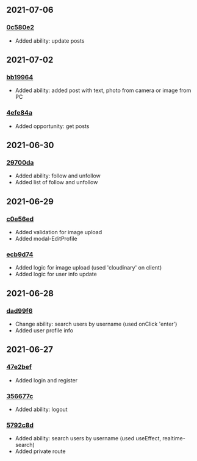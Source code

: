 ## 2021-07-06

### [0c580e2](https://github.com/nikitababko/social-network-x-network/commit/0c580e233f10dbb2635cfc3fd6b64205c81faf59)

- Added ability: update posts

## 2021-07-02

### [bb19964](https://github.com/nikitababko/social-network-x-network/commit/bb19964ac26fb568bbb9668bd3ed78c65d1b0dcb)

- Added ability: added post with text, photo from camera or image from PC

### [4efe84a](https://github.com/nikitababko/social-network-x-network/commit/4efe84a9c84480f9554c4ef7ee57544779675a84)

- Added opportunity: get posts

## 2021-06-30

### [29700da](https://github.com/nikitababko/social-network-x-network/commit/63f071b30e7f7b0c115922ceb46628213e3a4a4b)

- Added ability: follow and unfollow
- Added list of follow and unfollow

## 2021-06-29

### [c0e56ed](https://github.com/nikitababko/social-network-x-network/commit/596763f5d029ebda6b1bccf6c8c5a5febb1bd729)

- Added validation for image upload
- Added modal-EditProfile

### [ecb9d74](https://github.com/nikitababko/social-network-x-network/commit/ac87c3eb7869dcaba73353bce6b48a82ca789614)

- Added logic for image upload (used 'cloudinary' on client)
- Added logic for user info update

## 2021-06-28

### [dad99f6](https://github.com/nikitababko/social-network-x-network/commit/77e998335195097ad5f9e03ffc326c5bd2f55040)

- Change ability: search users by username (used onClick 'enter')
- Added user profile info

## 2021-06-27

### [47e2bef](https://github.com/nikitababko/social-network-x-network/commit/356677ce17587e1f1bc7d7cd1e3e21710f04b786)

- Added login and register

### [356677c](https://github.com/nikitababko/social-network-x-network/commit/5792c8d139a785652b64165cff8b2420b8ed6404)

- Added ability: logout

### [5792c8d](https://github.com/nikitababko/social-network-x-network/commit/d6c27baabdc2076dc5e851d75da1afa64038cada)

- Added ability: search users by username (used useEffect, realtime-search)
- Added private route
